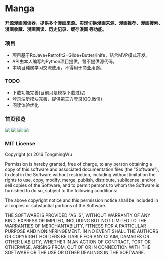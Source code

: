# Manga
**开源漫画阅读器，提供多个漫画来源。实现切换漫画来源、漫画推荐、漫画搜索、漫画收藏、漫画阅读、历史记录、缓存漫画
等功能。**

### 项目
* 项目基于RxJava+Retrofit2+Glide+ButterKnife，结合MVP模式开发。
* API由本人编写的Python项目提供，暂不提供源代码。
* 本项目纯属学习交流使用，不得用于商业用途。

### TODO
* 下载功能完善(目前只是模拟下载过程)
* 登录注册模块完善，提供第三方登录(QQ,微信)
* 阅读体验优化

### 首页预览
<img src="https://github.com/TongmingWu/Manga/blob/master/screenshot/home_page_0.jpg?raw=true"/>
<img src="https://github.com/TongmingWu/Manga/blob/master/screenshot/home_page_1.jpg?raw=true"/>
<img src="https://github.com/TongmingWu/Manga/blob/master/screenshot/home_page_2,jpg?raw=true"/>
<img src="https://github.com/TongmingWu/Manga/blob/master/screenshot/home_page_3,jpg?raw=true"/>

### MIT License

Copyright (c) 2016 TongmingWu

Permission is hereby granted, free of charge, to any person obtaining a copy
of this software and associated documentation files (the "Software"), to deal
in the Software without restriction, including without limitation the rights
to use, copy, modify, merge, publish, distribute, sublicense, and/or sell
copies of the Software, and to permit persons to whom the Software is
furnished to do so, subject to the following conditions:

The above copyright notice and this permission notice shall be included in all
copies or substantial portions of the Software.

THE SOFTWARE IS PROVIDED "AS IS", WITHOUT WARRANTY OF ANY KIND, EXPRESS OR
IMPLIED, INCLUDING BUT NOT LIMITED TO THE WARRANTIES OF MERCHANTABILITY,
FITNESS FOR A PARTICULAR PURPOSE AND NONINFRINGEMENT. IN NO EVENT SHALL THE
AUTHORS OR COPYRIGHT HOLDERS BE LIABLE FOR ANY CLAIM, DAMAGES OR OTHER
LIABILITY, WHETHER IN AN ACTION OF CONTRACT, TORT OR OTHERWISE, ARISING FROM,
OUT OF OR IN CONNECTION WITH THE SOFTWARE OR THE USE OR OTHER DEALINGS IN THE
SOFTWARE.